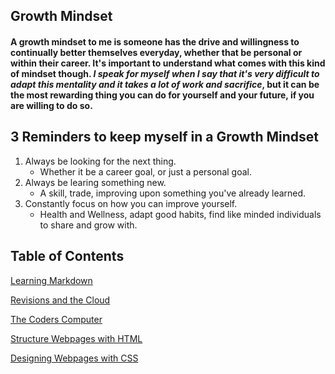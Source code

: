## Growth Mindset
#### A growth mindset to me is someone has the drive and willingness to continually better themselves everyday, whether that be personal or within their career. It's important to understand what comes with this kind of mindset though. ***I speak for myself when I say that it's very difficult to adapt this mentality and it takes a lot of work and sacrifice***, but it can be the most rewarding thing you can do for yourself and your future, if you are willing to do so.

## 3 Reminders to keep myself in a Growth Mindset

1. Always be looking for the next thing.
      - Whether it be a career goal, or just a personal goal.
2. Always be learing something new.
      - A skill, trade, improving upon something you've already learned.
3. Constantly focus on how you can improve yourself.
      - Health and Wellness, adapt good habits, find like minded individuals to share and grow with.

## Table of Contents

[Learning Markdown](https://danielk13.github.io/reading-notes/learning-markdown)

[Revisions and the Cloud](https://danielk13.github.io/reading-notes/revisions-and-the-cloud)

[The Coders Computer](https://danielk13.github.io/reading-notes/the-coders-computer)

[Structure Webpages with HTML](https://danielk13.github.io/reading-notes/using-html)

[Designing Webpages with CSS](https://danielk13.github.io/reading-notes/using-css)
